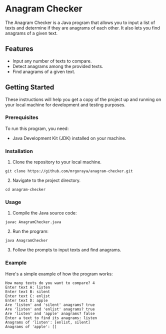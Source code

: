 # Anagram Checker

The Anagram Checker is a Java program that allows you to input a list of texts and determine if they are anagrams of each other. It also lets you find anagrams of a given text.

## Features

- Input any number of texts to compare.
- Detect anagrams among the provided texts.
- Find anagrams of a given text.

## Getting Started

These instructions will help you get a copy of the project up and running on your local machine for development and testing purposes.

### Prerequisites

To run this program, you need:

- Java Development Kit (JDK) installed on your machine.

### Installation

1. Clone the repository to your local machine.

```
git clone https://github.com/mrgoraya/anagram-checker.git
```

2. Navigate to the project directory.

```
cd anagram-checker
```

### Usage
1. Compile the Java source code:

```
javac AnagramChecker.java
```

2. Run the program:

```
java AnagramChecker
```

3. Follow the prompts to input texts and find anagrams.

### Example
Here's a simple example of how the program works:
```
How many texts do you want to compare? 4
Enter text A: listen
Enter text B: silent
Enter text C: enlist
Enter text D: apple
Are 'listen' and 'silent' anagrams? true
Are 'listen' and 'enlist' anagrams? true
Are 'listen' and 'apple' anagrams? false
Enter a text to find its anagrams: listen
Anagrams of 'listen': [enlist, silent]
Anagrams of 'apple': []
```
